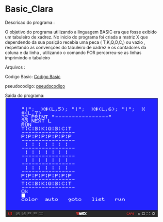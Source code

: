 # Basic_Clara

Descricao do programa :


O objetivo do programa utilizando a linguagem BASIC era que fosse exibido um tabuleiro de xadrez. No inicio do programa foi criada a matriz X que dependendo da sua posição recebia uma peca ( T,K,Q,O,C,) ou vazio , respeitando as convenções do tabuleiro de xadrez e os contadores da coluna e da linha , utilizando o comando FOR  percorreu-se as linhas imprimindo o tabuleiro 

Arquivos : 
 

Codigo Basic:
[Codigo Basic](https://github.com/ProgramacaoEE2020/Basic_Clara/blob/master/Basic_Clara.txt)


pseudocodigo:
[pseudocodigo](https://github.com/ProgramacaoEE2020/Basic_Clara/blob/master/pseudocodigo_Tabuleiro.txt)


Saida do programa:
![saida do programa](https://github.com/ProgramacaoEE2020/Basic_Clara/blob/master/tabuleiro_Basic.PNG)